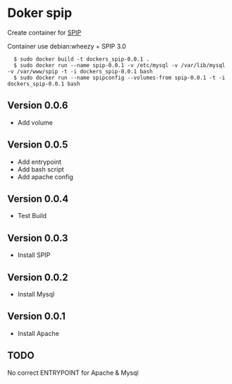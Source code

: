 # Doker spip

Create container for [SPIP](http://www.spip.net) 

Container use debian:wheezy + SPIP 3.0

      $ sudo docker build -t dockers_spip-0.0.1 .
      $ sudo docker run --name spip-0.0.1 -v /etc/mysql -v /var/lib/mysql -v /var/www/spip -t -i dockers_spip-0.0.1 bash
      $ sudo docker run --name spipconfig --volumes-from spip-0.0.1 -t -i dockers_spip-0.0.1 bash

## Version 0.0.6

- Add volume

## Version 0.0.5

- Add entrypoint
- Add bash script 
- Add apache config

## Version 0.0.4

- Test Build

## Version 0.0.3

- Install SPIP

## Version 0.0.2

- Install Mysql

## Version 0.0.1

- Install Apache

## TODO

No correct ENTRYPOINT for Apache & Mysql